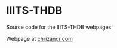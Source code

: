# IIITS-THDB
Source code for the IIITS-THDB webpages

Webpage at [chrizandr.com](http://chrizandr.com/index.html)

